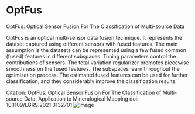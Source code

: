 # OptFus
OptFus: Optical Sensor Fusion For The Classification of Multi-source Data

OptFus is an optical multi-sensor data fusion technique. It represents the dataset captured using different sensors with fused features. The main assumption is the datasets can be represented using a few fused common (fused) features in different subspaces. Tuning parameters control the contributions of sensors. The total variation regularizer promotes piecewise smoothness on the fused features. The subspaces learn throughout the optimization process. The estimated fused features can be used for further classification, and they considerably improve the classification results. 


Citation:
OptFus: Optical Sensor Fusion For The Classification of Multi-source Data: Application to Mineralogical Mapping 
doi: 10.1109/LGRS.2021.3132701
![image](https://user-images.githubusercontent.com/61419984/144495176-4f28bbc7-2d10-4653-9aab-40e285d9a5f3.png)
